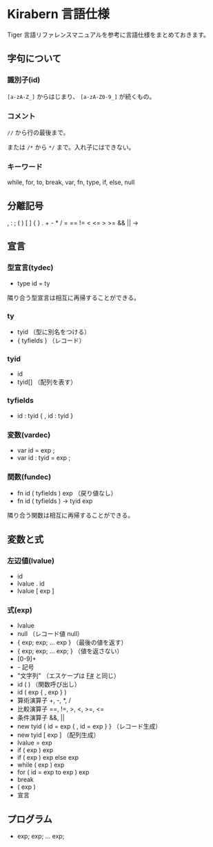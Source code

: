 # Kirabern 言語仕様
Tiger 言語リファレンスマニュアルを参考に言語仕様をまとめておきます。

## 字句について
### 識別子(id)
`[a-zA-Z_]` からはじまり、 `[a-zA-Z0-9_]` が続くもの。

### コメント
`//` から行の最後まで。

または `/*` から `*/` まで。入れ子にはできない。

### キーワード
while, for, to, break, var, fn, type, if, else, null

## 分離記号
, : ; ( ) [ ] { } . + - * / = == != < <= > >= && || ->

## 宣言
### 型宣言(tydec)
* type id = ty

隣り合う型宣言は相互に再帰することができる。

### ty
* tyid （型に別名をつける）
* { tyfields } （レコード）

### tyid
* id
* tyid[] （配列を表す）

### tyfields
* id : tyid { , id : tyid }

### 変数(vardec)
* var id = exp ;
* var id : tyid = exp ;

### 関数(fundec)
* fn id ( tyfields ) exp （戻り値なし）
* fn id ( tyfields ) -> tyid exp

隣り合う関数は相互に再帰することができる。

## 変数と式
### 左辺値(lvalue)
* id
* lvalue . id
* lvalue [ exp ]

### 式(exp)
* lvalue
* null （レコード値 null）
* { exp; exp; ... exp } （最後の値を返す）
* { exp; exp; ... exp; } （値を返さない）
* [0-9]+
* \- 記号
* "文字列" （エスケープは [F#](https://msdn.microsoft.com/ja-jp/library/dd323829.aspx) と同じ）
* id ( ) （関数呼び出し）
* id ( exp { , exp } )
* 算術演算子 +, -, \*, /
* 比較演算子 ==, !=, >, <, >=, <=
* 条件演算子 &&, ||
* new tyid { id = exp { , id = exp } } （レコード生成）
* new tyid [ exp ] （配列生成）
* lvalue = exp
* if ( exp ) exp
* if ( exp ) exp else exp
* while ( exp ) exp
* for ( id = exp to exp ) exp
* break
* ( exp )
* 宣言

## プログラム
* exp; exp; ... exp;
